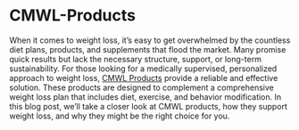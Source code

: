 # CMWL-Products

When it comes to weight loss, it’s easy to get overwhelmed by the countless diet plans, products, and supplements that flood the market. Many promise quick results but lack the necessary structure, support, or long-term sustainability. For those looking for a medically supervised, personalized approach to weight loss, [CMWL Products](https://glp1medicationplan.godaddysites.com/) provide a reliable and effective solution. These products are designed to complement a comprehensive weight loss plan that includes diet, exercise, and behavior modification. In this blog post, we’ll take a closer look at CMWL products, how they support weight loss, and why they might be the right choice for you.

